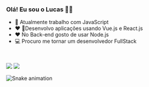 ### Olá! Eu sou o Lucas 👋😀


- 🌱 Atualmente trabalho com JavaScript
- :heart: :blue_heart:Desenvolvo aplicações usando Vue.js e React.js
- :heart: No Back-end gosto de usar Node.js
- :computer: Procuro me tornar um desenvolvedor FullStack

<!-- <div>
  <a href="https://github.com/Math-Vieira">
  <img height="150em" src="https://github-readme-stats.vercel.app/api?username=math-vieira&show_icons=true&theme=solarized-dark&include_all_commits=true&count_private=true"/>
  <img height="150em" src="https://github-readme-stats.vercel.app/api/top-langs/?username=math-vieira&layout=compact&langs_count=7&theme=solarized-dark"/>
</div> -->
  <br>
<div> 

  <a href = "lucaslyra8@gmail.com"><img src="https://img.shields.io/badge/-Gmail-%23333?style=for-the-badge&logo=gmail&logoColor=white" target="_blank"></a>
  <a href="https://www.linkedin.com/in/lucas-lyra-2b058b164/" target="_blank"><img src="https://img.shields.io/badge/-LinkedIn-%230077B5?style=for-the-badge&logo=linkedin&logoColor=white" target="_blank"></a>

![Snake animation](https://github.com/Math-Vieira/Math-Vieira/blob/output/github-contribution-grid-snake.svg)

</div>
